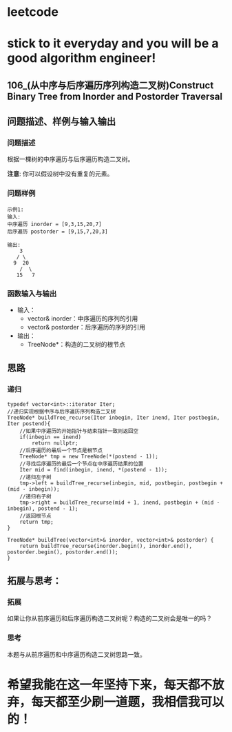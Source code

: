 # leetcode
# stick to it everyday and you will be a good algorithm engineer!
## 106_(从中序与后序遍历序列构造二叉树)Construct Binary Tree from Inorder and Postorder Traversal
## 问题描述、样例与输入输出

### 问题描述

根据一棵树的中序遍历与后序遍历构造二叉树。

__注意__:
你可以假设树中没有重复的元素。


### 问题样例

	示例1:
	输入: 
	中序遍历 inorder = [9,3,15,20,7]
	后序遍历 postorder = [9,15,7,20,3]

	输出: 
	    3
	   / \
	  9  20
		/  \
	   15   7
	
### 函数输入与输出

* 输入：
	* vector<int>& inorder：中序遍历的序列的引用
	* vector<int>& postorder：后序遍历的序列的引用
* 输出：
	* TreeNode*：构造的二叉树的根节点

## 思路	
### 递归

	typedef vector<int>::iterator Iter;
    //递归实现根据中序与后序遍历序列构造二叉树
    TreeNode* buildTree_recurse(Iter inbegin, Iter inend, Iter postbegin, Iter postend){
        //如果中序遍历的开始指针与结束指针一致则返回空
        if(inbegin == inend)
            return nullptr;
        //后序遍历的最后一个节点是根节点
        TreeNode* tmp = new TreeNode(*(postend - 1));
        //寻找后序遍历的最后一个节点在中序遍历结果的位置
        Iter mid = find(inbegin, inend, *(postend - 1));
        //递归左子树
        tmp->left = buildTree_recurse(inbegin, mid, postbegin, postbegin + (mid - inbegin));
        //递归右子树
        tmp->right = buildTree_recurse(mid + 1, inend, postbegin + (mid - inbegin), postend - 1);
        //返回根节点
        return tmp;
    }
    
    TreeNode* buildTree(vector<int>& inorder, vector<int>& postorder) {
        return buildTree_recurse(inorder.begin(), inorder.end(), postorder.begin(), postorder.end());
    }
		

## 拓展与思考：
### 拓展
如果让你从前序遍历和后序遍历构造二叉树呢？构造的二叉树会是唯一的吗？
### 思考
本题与从前序遍历和中序遍历构造二叉树思路一致。	  
# 希望我能在这一年坚持下来，每天都不放弃，每天都至少刷一道题，我相信我可以的！
